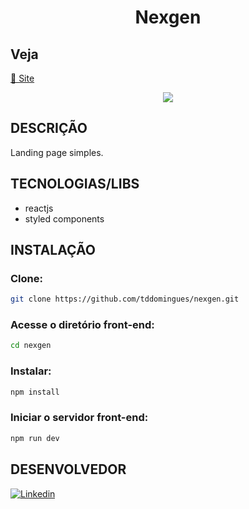 <h1 align="center">
  Nexgen
</h1>

## Veja

<a href="https://nexgen-git-main-tddomingues.vercel.app/">🔗 Site</a>

<p align="center">
  <img src="https://i.imgur.com/eY0Qd4V.png">
</p>

## DESCRIÇÃO

Landing page simples.

## TECNOLOGIAS/LIBS

- reactjs
- styled components

## INSTALAÇÃO
### Clone:
```bash
git clone https://github.com/tddomingues/nexgen.git
````

### Acesse o diretório front-end:
```bash
cd nexgen
````

### Instalar:
```bash
npm install
````

### Iniciar o servidor front-end:
```bash
npm run dev
````

## DESENVOLVEDOR

[![Linkedin](https://img.shields.io/badge/LinkedIn-0077B5?style=for-the-badge&logo=linkedin&logoColor=white)](https://www.linkedin.com/in/tiago-domingues-4089b5123/)



